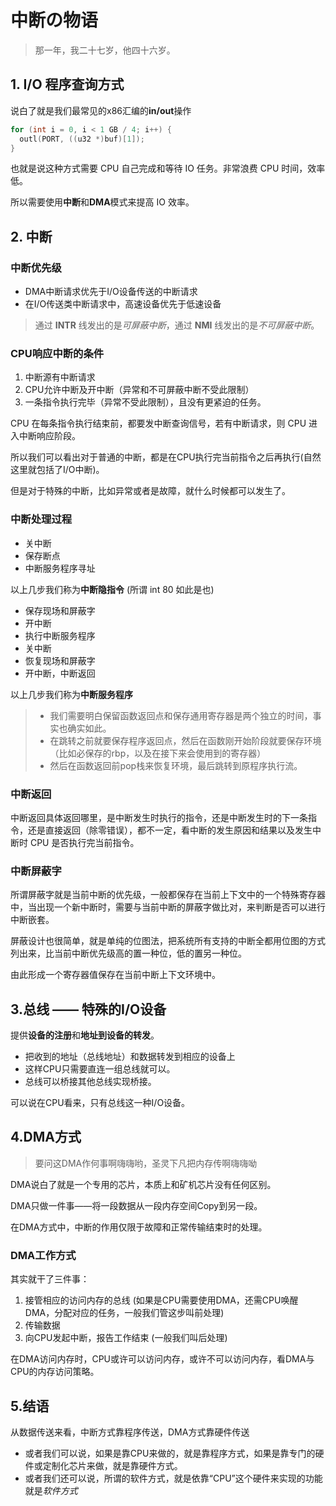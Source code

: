 # 中断の物语

> 那一年，我二十七岁，他四十六岁。

## 1. I/O 程序查询方式

说白了就是我们最常见的x86汇编的**in/out**操作

```c++
for (int i = 0, i < 1 GB / 4; i++) {
  outl(PORT, ((u32 *)buf)[1]);
}
```

也就是说这种方式需要 CPU 自己完成和等待 IO 任务。非常浪费 CPU 时间，效率低。

所以需要使用**中断**和**DMA**模式来提高 IO 效率。

## 2. 中断

### 中断优先级

- DMA中断请求优先于I/O设备传送的中断请求
- 在I/O传送类中断请求中，高速设备优先于低速设备

> 通过 **INTR** 线发出的是*可屏蔽中断*，通过 **NMI** 线发出的是*不可屏蔽中断*。

### CPU响应中断的条件

1. 中断源有中断请求
2. CPU允许中断及开中断（异常和不可屏蔽中断不受此限制）
3. 一条指令执行完毕（异常不受此限制），且没有更紧迫的任务。

CPU 在每条指令执行结束前，都要发中断查询信号，若有中断请求，则 CPU 进入中断响应阶段。

所以我们可以看出对于普通的中断，都是在CPU执行完当前指令之后再执行(自然这里就包括了I/O中断)。

但是对于特殊的中断，比如异常或者是故障，就什么时候都可以发生了。

### 中断处理过程

- 关中断
- 保存断点
- 中断服务程序寻址

以上几步我们称为**中断隐指令** (所谓 int 80 如此是也)

- 保存现场和屏蔽字
- 开中断
- 执行中断服务程序
- 关中断
- 恢复现场和屏蔽字
- 开中断，中断返回

以上几步我们称为**中断服务程序**

> - 我们需要明白保留函数返回点和保存通用寄存器是两个独立的时间，事实也确实如此。
> - 在跳转之前就要保存程序返回点，然后在函数刚开始阶段就要保存环境（比如必保存的rbp，以及在接下来会使用到的寄存器）
> - 然后在函数返回前pop栈来恢复环境，最后跳转到原程序执行流。

### 中断返回

中断返回具体返回哪里，是中断发生时执行的指令，还是中断发生时的下一条指令，还是直接返回（除零错误），都不一定，看中断的发生原因和结果以及发生中断时 CPU 是否执行完当前指令。

### 中断屏蔽字

所谓屏蔽字就是当前中断的优先级，一般都保存在当前上下文中的一个特殊寄存器中，当出现一个新中断时，需要与当前中断的屏蔽字做比对，来判断是否可以进行中断嵌套。

屏蔽设计也很简单，就是单纯的位图法，把系统所有支持的中断全都用位图的方式列出来，比当前中断优先级高的置一种位，低的置另一种位。

由此形成一个寄存器值保存在当前中断上下文环境中。

## 3.总线 —— 特殊的I/O设备

提供**设备的注册**和**地址到设备的转发**。

- 把收到的地址（总线地址）和数据转发到相应的设备上
- 这样CPU只需要直连一组总线就可以。
- 总线可以桥接其他总线实现桥接。

可以说在CPU看来，只有总线这一种I/O设备。

## 4.DMA方式

> 要问这DMA作何事啊嗨嗨哟，圣灵下凡把内存传啊嗨嗨呦

DMA说白了就是一个专用的芯片，本质上和矿机芯片没有任何区别。

DMA只做一件事——将一段数据从一段内存空间Copy到另一段。

在DMA方式中，中断的作用仅限于故障和正常传输结束时的处理。

### DMA工作方式

其实就干了三件事：

1. 接管相应的访问内存的总线 (如果是CPU需要使用DMA，还需CPU唤醒DMA，分配对应的任务，一般我们管这步叫前处理)
2. 传输数据
3. 向CPU发起中断，报告工作结束 (一般我们叫后处理)

在DMA访问内存时，CPU或许可以访问内存，或许不可以访问内存，看DMA与CPU的内存访问策略。

## 5.结语

从数据传送来看，中断方式靠程序传送，DMA方式靠硬件传送

- 或者我们可以说，如果是靠CPU来做的，就是靠程序方式，如果是靠专门的硬件或定制化芯片来做，就是靠硬件方式。
- 或者我们还可以说，所谓的软件方式，就是依靠“CPU”这个硬件来实现的功能就是*软件方式*
